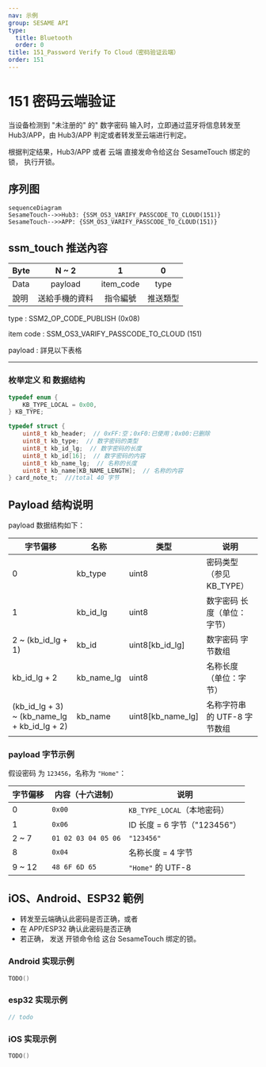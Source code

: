 ```yaml
---
nav: 示例
group: SESAME API
type:
  title: Bluetooth
  order: 0
title: 151_Password Verify To Cloud（密码验证云端）
order: 151
---
```


# 151 密码云端验证

当设备检测到 "未注册的" 的" 数字密码 输入时，立即通过蓝牙将信息转发至 Hub3/APP，由 Hub3/APP 判定或者转发至云端进行判定。

根据判定结果，Hub3/APP 或者 云端 直接发命令给这台 SesameTouch 绑定的锁， 执行开锁。

## 序列图

```mermaid
sequenceDiagram
SesameTouch-->>Hub3: {SSM_OS3_VARIFY_PASSCODE_TO_CLOUD(151)}
SesameTouch-->>APP: {SSM_OS3_VARIFY_PASSCODE_TO_CLOUD(151)}
```

## ssm_touch 推送內容

| Byte |     N ~ 2      |     1     |    0     |
| ---- | :------------: | :-------: | :------: |
| Data |    payload     | item_code |   type   |
| 說明 | 送給手機的資料 | 指令編號  | 推送類型 |

type : SSM2_OP_CODE_PUBLISH (0x08)

item code : SSM_OS3_VARIFY_PASSCODE_TO_CLOUD (151)

payload : 詳見以下表格

---

### 枚举定义 和 数据结构

```c
typedef enum {
    KB_TYPE_LOCAL = 0x00,
} KB_TYPE;

typedef struct {
    uint8_t kb_header;  // 0xFF:空；0xF0:已使用；0x00:已删除
    uint8_t kb_type;  // 数字密码的类型
    uint8_t kb_id_lg;  // 数字密码的长度
    uint8_t kb_id[16];  // 数字密码的内容
    uint8_t kb_name_lg;  // 名称的长度
    uint8_t kb_name[KB_NAME_LENGTH];  // 名称的内容
} card_note_t;  ///total 40 字节
```

## Payload 结构说明

payload 数据结构如下：

| 字节偏移                                     | 名称       | 类型              | 说明                        |
| -------------------------------------------- | ---------- | ----------------- | --------------------------- |
| 0                                            | kb_type    | uint8             | 密码类型（参见 KB_TYPE）    |
| 1                                            | kb_id_lg   | uint8             | 数字密码 长度（单位：字节） |
| 2 ~ (kb_id_lg + 1)                           | kb_id      | uint8[kb_id_lg]   | 数字密码 字节数组           |
| kb_id_lg + 2                                 | kb_name_lg | uint8             | 名称长度（单位：字节）      |
| (kb_id_lg + 3) ~ (kb_name_lg + kb_id_lg + 2) | kb_name    | uint8[kb_name_lg] | 名称字符串的 UTF-8 字节数组 |

### payload 字节示例

假设密码 为 `123456`，名称为 `"Home"`：

| 字节偏移 | 内容（十六进制）    | 说明                         |
| -------- | ------------------- | ---------------------------- |
| 0        | `0x00`              | `KB_TYPE_LOCAL`（本地密码）  |
| 1        | `0x06`              | ID 长度 = 6 字节（"123456"） |
| 2 ~ 7    | `01 02 03 04 05 06` | `"123456"`                   |
| 8        | `0x04`              | 名称长度 = 4 字节            |
| 9 ~ 12   | `48 6F 6D 65`       | `"Home"` 的 UTF-8            |

## iOS、Android、ESP32 範例

- 转发至云端确认此密码是否正确，或者
- 在 APP/ESP32 确认此密码是否正确
- 若正确， 发送 开锁命令给 这台 SesameTouch 绑定的锁。

### Android 实现示例

```kotlin
TODO()

```

### esp32 实现示例

```c
// todo
```

### iOS 实现示例

```swift
TODO()

```
